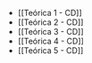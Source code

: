 
- [[Teórica 1 - CD]]
- [[Teórica 2 - CD]]
- [[Teórica 3 - CD]]
- [[Teórica 4 - CD]]
- [[Teórica 5 - CD]]